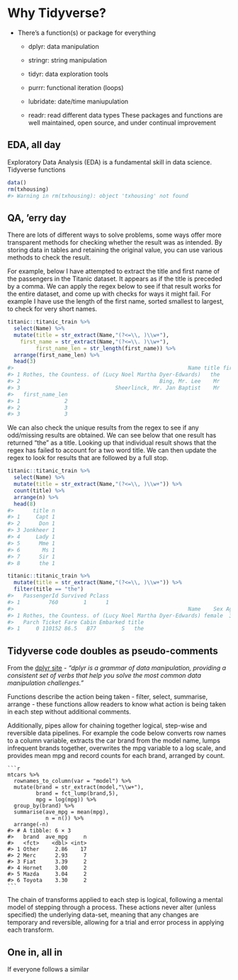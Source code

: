 
<!-- README.md is generated from README.Rmd. Please edit that file -->

# Why Tidyverse?

-   There’s a function(s) or package for everything

    -   dplyr: data manipulation

    -   stringr: string manipulation

    -   tidyr: data exploration tools

    -   purrr: functional iteration (loops)

    -   lubridate: date/time maniupulation

    -   readr: read different data types These packages and functions
        are well maintained, open source, and under continual
        improvement

## EDA, all day

Exploratory Data Analysis (EDA) is a fundamental skill in data science.
Tidyverse functions

``` r
data()
rm(txhousing)
#> Warning in rm(txhousing): object 'txhousing' not found
```

## QA, ’erry day

There are lots of different ways to solve problems, some ways offer more
transparent methods for checking whether the result was as intended. By
storing data in tables and retaining the original value, you can use
various methods to check the result.

For example, below I have attempted to extract the title and first name
of the passengers in the Titanic dataset. It appears as if the title is
preceded by a comma. We can apply the regex below to see if that result
works for the entire dataset, and come up with checks for ways it might
fail. For example I have use the length of the first name, sorted
smallest to largest, to check for very short names.

``` r
titanic::titanic_train %>% 
  select(Name) %>% 
  mutate(title = str_extract(Name,"(?<=\\, )\\w+"),
    first_name = str_extract(Name,"(?<=\\. )\\w+"),
         first_name_len = str_length(first_name)) %>% 
  arrange(first_name_len) %>% 
  head(3)
#>                                                       Name title first_name
#> 1 Rothes, the Countess. of (Lucy Noel Martha Dyer-Edwards)   the         of
#> 2                                            Bing, Mr. Lee    Mr        Lee
#> 3                              Sheerlinck, Mr. Jan Baptist    Mr        Jan
#>   first_name_len
#> 1              2
#> 2              3
#> 3              3
```

We can also check the unique results from the regex to see if any
odd/missing results are obtained. We can see below that one result has
returned “the” as a title. Looking up that individual result shows that
the regex has failed to account for a two word title. We can then update
the regex to look for results that are followed by a full stop.

``` r
titanic::titanic_train %>% 
  select(Name) %>% 
  mutate(title = str_extract(Name,"(?<=\\, )\\w+")) %>% 
  count(title) %>% 
  arrange(n) %>% 
  head(8)
#>      title n
#> 1     Capt 1
#> 2      Don 1
#> 3 Jonkheer 1
#> 4     Lady 1
#> 5      Mme 1
#> 6       Ms 1
#> 7      Sir 1
#> 8      the 1

titanic::titanic_train %>% 
  mutate(title = str_extract(Name,"(?<=\\, )\\w+")) %>% 
  filter(title == "the")
#>   PassengerId Survived Pclass
#> 1         760        1      1
#>                                                       Name    Sex Age SibSp
#> 1 Rothes, the Countess. of (Lucy Noel Martha Dyer-Edwards) female  33     0
#>   Parch Ticket Fare Cabin Embarked title
#> 1     0 110152 86.5   B77        S   the
```

## Tidyverse code doubles as pseudo-comments

From the [dplyr site](https://dplyr.tidyverse.org) - *“dplyr is a
grammar of data manipulation, providing a consistent set of verbs that
help you solve the most common data manipulation challenges.”*

Functions describe the action being taken - filter, select, summarise,
arrange - these functions allow readers to know what action is being
taken in each step without additional comments.

Additionally, pipes allow for chaining together logical, step-wise and
reversible data pipelines. For example the code below converts row names
to a column variable, extracts the car brand from the model name, lumps
infrequent brands together, overwrites the mpg variable to a log scale,
and provides mean mpg and record counts for each brand, arranged by
count.

    ```r
    mtcars %>% 
      rownames_to_column(var = "model") %>% 
      mutate(brand = str_extract(model,"\\w+"),
             brand = fct_lump(brand,5),
             mpg = log(mpg)) %>% 
      group_by(brand) %>% 
      summarise(ave_mpg = mean(mpg),
                n = n()) %>% 
      arrange(-n)
    #> # A tibble: 6 × 3
    #>   brand  ave_mpg     n
    #>   <fct>    <dbl> <int>
    #> 1 Other     2.86    17
    #> 2 Merc      2.93     7
    #> 3 Fiat      3.39     2
    #> 4 Hornet    3.00     2
    #> 5 Mazda     3.04     2
    #> 6 Toyota    3.30     2
    ```

The chain of transforms applied to each step is logical, following a
mental model of stepping through a process. These actions never alter
(unless specified) the underlying data-set, meaning that any changes are
temporary and reversible, allowing for a trial and error process in
applying each transform.

## One in, all in

If everyone follows a similar

